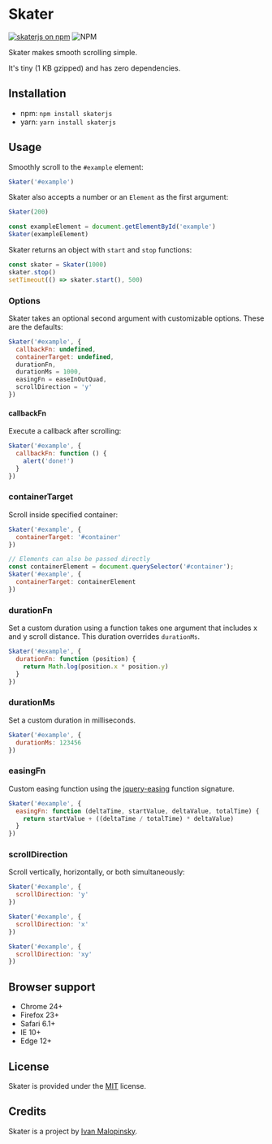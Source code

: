 # Skater

[![skaterjs on npm](https://img.shields.io/npm/v/skaterjs.svg)](https://www.npmjs.com/package/skaterjs) ![NPM](https://img.shields.io/npm/l/skaterjs.svg)

Skater makes smooth scrolling simple.

It's tiny (1 KB gzipped) and has zero dependencies.

## Installation

* npm: `npm install skaterjs`
* yarn: `yarn install skaterjs`

## Usage

Smoothly scroll to the `#example` element:

```js
Skater('#example')
```

Skater also accepts a number or an `Element` as the first argument:

```js
Skater(200)

const exampleElement = document.getElementById('example')
Skater(exampleElement)
```

Skater returns an object with `start` and `stop` functions:

```js
const skater = Skater(1000)
skater.stop()
setTimeout(() => skater.start(), 500)
```

### Options

Skater takes an optional second argument with customizable options. These are the defaults:

```js
Skater('#example', {
  callbackFn: undefined,
  containerTarget: undefined,
  durationFn,
  durationMs = 1000,
  easingFn = easeInOutQuad,
  scrollDirection = 'y'
})
```

#### callbackFn

Execute a callback after scrolling:

```js
Skater('#example', {
  callbackFn: function () {
    alert('done!')
  }
})
```

### containerTarget

Scroll inside specified container:

```js
Skater('#example', {
  containerTarget: '#container'
})

// Elements can also be passed directly
const containerElement = document.querySelector('#container');
Skater('#example', {
  containerTarget: containerElement
})
```

### durationFn

Set a custom duration using a function takes one argument that includes x and y scroll distance. This duration overrides `durationMs`.

```js
Skater('#example', {
  durationFn: function (position) {
    return Math.log(position.x * position.y)
  }
})
```

### durationMs

Set a custom duration in milliseconds.

```js
Skater('#example', {
  durationMs: 123456
})
```

### easingFn

Custom easing function using the [jquery-easing](https://github.com/danro/jquery-easing) function signature.

```js
Skater('#example', {
  easingFn: function (deltaTime, startValue, deltaValue, totalTime) {
    return startValue + ((deltaTime / totalTime) * deltaValue)
  }
})
```

### scrollDirection

Scroll vertically, horizontally, or both simultaneously:

```js
Skater('#example', {
  scrollDirection: 'y'
})

Skater('#example', {
  scrollDirection: 'x'
})

Skater('#example', {
  scrollDirection: 'xy'
})
```

## Browser support

* Chrome 24+
* Firefox 23+
* Safari 6.1+
* IE 10+
* Edge 12+

## License

Skater is provided under the [MIT](./LICENSE) license.

## Credits

Skater is a project by [Ivan Malopinsky](http://imsky.co).
